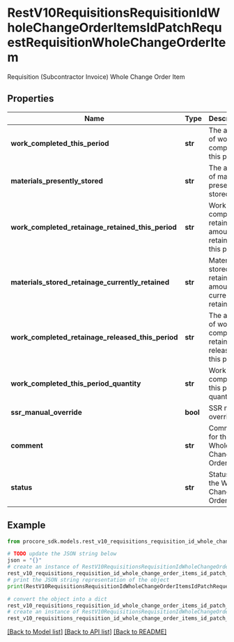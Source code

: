 # RestV10RequisitionsRequisitionIdWholeChangeOrderItemsIdPatchRequestRequisitionWholeChangeOrderItem

Requisition (Subcontractor Invoice) Whole Change Order Item

## Properties

Name | Type | Description | Notes
------------ | ------------- | ------------- | -------------
**work_completed_this_period** | **str** | The amount of work completed this period | [optional] 
**materials_presently_stored** | **str** | The amount of materials presently stored | [optional] 
**work_completed_retainage_retained_this_period** | **str** | Work completed retainage amount retained this period | [optional] 
**materials_stored_retainage_currently_retained** | **str** | Materials stored retainage amount currently retained | [optional] 
**work_completed_retainage_released_this_period** | **str** | The amount of work completed retainage released this period | [optional] 
**work_completed_this_period_quantity** | **str** | Work completed this period quantity | [optional] 
**ssr_manual_override** | **bool** | SSR manual override | [optional] 
**comment** | **str** | Comment for the Whole Change Order Item | [optional] 
**status** | **str** | Status of the Whole Change Order Item | [optional] 

## Example

```python
from procore_sdk.models.rest_v10_requisitions_requisition_id_whole_change_order_items_id_patch_request_requisition_whole_change_order_item import RestV10RequisitionsRequisitionIdWholeChangeOrderItemsIdPatchRequestRequisitionWholeChangeOrderItem

# TODO update the JSON string below
json = "{}"
# create an instance of RestV10RequisitionsRequisitionIdWholeChangeOrderItemsIdPatchRequestRequisitionWholeChangeOrderItem from a JSON string
rest_v10_requisitions_requisition_id_whole_change_order_items_id_patch_request_requisition_whole_change_order_item_instance = RestV10RequisitionsRequisitionIdWholeChangeOrderItemsIdPatchRequestRequisitionWholeChangeOrderItem.from_json(json)
# print the JSON string representation of the object
print(RestV10RequisitionsRequisitionIdWholeChangeOrderItemsIdPatchRequestRequisitionWholeChangeOrderItem.to_json())

# convert the object into a dict
rest_v10_requisitions_requisition_id_whole_change_order_items_id_patch_request_requisition_whole_change_order_item_dict = rest_v10_requisitions_requisition_id_whole_change_order_items_id_patch_request_requisition_whole_change_order_item_instance.to_dict()
# create an instance of RestV10RequisitionsRequisitionIdWholeChangeOrderItemsIdPatchRequestRequisitionWholeChangeOrderItem from a dict
rest_v10_requisitions_requisition_id_whole_change_order_items_id_patch_request_requisition_whole_change_order_item_from_dict = RestV10RequisitionsRequisitionIdWholeChangeOrderItemsIdPatchRequestRequisitionWholeChangeOrderItem.from_dict(rest_v10_requisitions_requisition_id_whole_change_order_items_id_patch_request_requisition_whole_change_order_item_dict)
```
[[Back to Model list]](../README.md#documentation-for-models) [[Back to API list]](../README.md#documentation-for-api-endpoints) [[Back to README]](../README.md)


